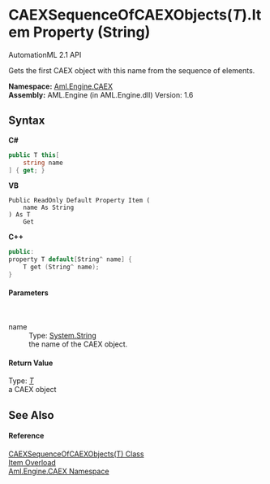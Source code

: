 # CAEXSequenceOfCAEXObjects(*T*).Item Property (String)
AutomationML 2.1 API 

Gets the first CAEX object with this name from the sequence of elements.

**Namespace:**&nbsp;<a href="N_Aml_Engine_CAEX">Aml.Engine.CAEX</a><br />**Assembly:**&nbsp;AML.Engine (in AML.Engine.dll) Version: 1.6

## Syntax

**C#**<br />
``` C#
public T this[
	string name
] { get; }
```

**VB**<br />
``` VB
Public ReadOnly Default Property Item ( 
	name As String
) As T
	Get
```

**C++**<br />
``` C++
public:
property T default[String^ name] {
	T get (String^ name);
}
```


#### Parameters
&nbsp;<dl><dt>name</dt><dd>Type: <a href="https://docs.microsoft.com/dotnet/api/system.string" target="_parent" rel="noopener noreferrer">System.String</a><br />the name of the CAEX object.</dd></dl>

#### Return Value
Type: <a href="T_Aml_Engine_CAEX_CAEXSequenceOfCAEXObjects_1">*T*</a><br />a CAEX object

## See Also


#### Reference
<a href="T_Aml_Engine_CAEX_CAEXSequenceOfCAEXObjects_1">CAEXSequenceOfCAEXObjects(T) Class</a><br /><a href="Overload_Aml_Engine_CAEX_CAEXSequenceOfCAEXObjects_1_Item">Item Overload</a><br /><a href="N_Aml_Engine_CAEX">Aml.Engine.CAEX Namespace</a><br />